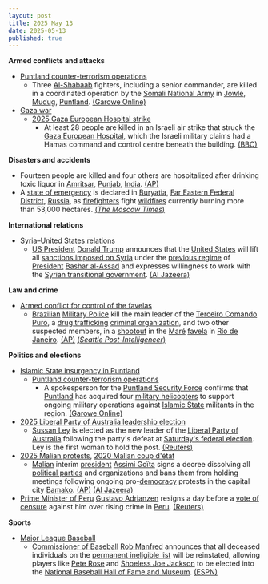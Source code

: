 ```yaml
---
layout: post
title: 2025 May 13
date: 2025-05-13
published: true
---
```



**Armed conflicts and attacks**

* [Puntland counter-terrorism operations](https://en.wikipedia.org/wiki/Puntland_counter-terrorism_operations "Puntland counter-terrorism operations")
  + Three [Al-Shabaab](https://en.wikipedia.org/wiki/Al-Shabaab_%28militant_group%29 "Al-Shabaab (militant group)") fighters, including a senior commander, are killed in a coordinated operation by the [Somali National Army](https://en.wikipedia.org/wiki/Somali_National_Army "Somali National Army") in [Jowle](https://en.wikipedia.org/wiki/Jowle "Jowle"), [Mudug](https://en.wikipedia.org/wiki/Mudug "Mudug"), [Puntland](https://en.wikipedia.org/wiki/Puntland "Puntland"). [(Garowe Online)](https://www.garoweonline.com/en/news/somalia/senior-al-shabaab-commander-killed-in-somalia)
* [Gaza war](https://en.wikipedia.org/wiki/Gaza_war "Gaza war")
  + [2025 Gaza European Hospital strike](https://en.wikipedia.org/wiki/2025_Gaza_European_Hospital_strike "2025 Gaza European Hospital strike")
    - At least 28 people are killed in an Israeli air strike that struck the [Gaza European Hospital](https://en.wikipedia.org/wiki/Gaza_European_Hospital "Gaza European Hospital"), which the Israeli military claims had a Hamas command and control centre beneath the building. [(BBC)](https://www.bbc.com/news/articles/cx2jvx3yjg3o)

**Disasters and accidents**

* Fourteen people are killed and four others are hospitalized after drinking toxic liquor in [Amritsar](https://en.wikipedia.org/wiki/Amritsar "Amritsar"), [Punjab](https://en.wikipedia.org/wiki/Punjab%2C_India "Punjab, India"), [India](https://en.wikipedia.org/wiki/India "India"). [(AP)](https://apnews.com/article/amritsar-liquor-deaths-india-e68166543f888262e609a83f01b0ee8a)
* A [state of emergency](https://en.wikipedia.org/wiki/State_of_emergency "State of emergency") is declared in [Buryatia](https://en.wikipedia.org/wiki/Buryatia "Buryatia"), [Far Eastern Federal District](https://en.wikipedia.org/wiki/Far_Eastern_Federal_District "Far Eastern Federal District"), [Russia](https://en.wikipedia.org/wiki/Russia "Russia"), as [firefighters](https://en.wikipedia.org/wiki/Firefighter "Firefighter") fight [wildfires](https://en.wikipedia.org/wiki/Wildfire "Wildfire") currently burning more than 53,000 hectares. [(*The Moscow Times*)](https://www.themoscowtimes.com/2025/05/13/siberias-buryatia-declares-wildfire-emergency-a89059)

**International relations**

* [Syria–United States relations](https://en.wikipedia.org/wiki/Syria%E2%80%93United_States_relations "Syria–United States relations")
  + [US President](https://en.wikipedia.org/wiki/President_of_the_United_States "President of the United States") [Donald Trump](https://en.wikipedia.org/wiki/Donald_Trump "Donald Trump") announces that the [United States](https://en.wikipedia.org/wiki/United_States "United States") will lift all [sanctions imposed on Syria](https://en.wikipedia.org/wiki/International_sanctions_against_Syria "International sanctions against Syria") under the [previous regime](https://en.wikipedia.org/wiki/Ba%27athist_Syria "Ba'athist Syria") of [President](https://en.wikipedia.org/wiki/President_of_Syria "President of Syria") [Bashar al-Assad](https://en.wikipedia.org/wiki/Bashar_al-Assad "Bashar al-Assad") and expresses willingness to work with the [Syrian transitional government](https://en.wikipedia.org/wiki/Syrian_transitional_government "Syrian transitional government"). [(Al Jazeera)](https://www.aljazeera.com/news/liveblog/2025/5/13/live-us-president-donald-trump-embarks-on-historic-middle-east-trip)

**Law and crime**

* [Armed conflict for control of the favelas](https://en.wikipedia.org/wiki/Armed_conflict_for_control_of_the_favelas "Armed conflict for control of the favelas")
  + [Brazilian](https://en.wikipedia.org/wiki/Brazil "Brazil") [Military Police](https://en.wikipedia.org/wiki/Military_Police_%28Brazil%29 "Military Police (Brazil)") kill the main leader of the [Terceiro Comando Puro](https://en.wikipedia.org/wiki/Terceiro_Comando_Puro "Terceiro Comando Puro"), a [drug trafficking](https://en.wikipedia.org/wiki/Drug_trafficking "Drug trafficking") [criminal organization](https://en.wikipedia.org/wiki/Organized_crime "Organized crime"), and two other suspected members, in a [shootout](https://en.wikipedia.org/wiki/Shootout "Shootout") in the [Maré](https://en.wikipedia.org/wiki/Mar%C3%A9%2C_Rio_de_Janeiro "Maré, Rio de Janeiro") [favela](https://en.wikipedia.org/wiki/Favela "Favela") in [Rio de Janeiro](https://en.wikipedia.org/wiki/Rio_de_Janeiro "Rio de Janeiro"). [(AP)](https://apnews.com/article/brazil-police-th-operation-favela-rio-3fee8cfe27c98f4aee6a199e3d882105) [(*Seattle Post-Intelligencer*)](https://www.seattlepi.com/news/world/article/brazil-s-military-police-kill-leader-of-a-drug-20325806.php)

**Politics and elections**

* [Islamic State insurgency in Puntland](https://en.wikipedia.org/wiki/Islamic_State_insurgency_in_Puntland "Islamic State insurgency in Puntland")
  + [Puntland counter-terrorism operations](https://en.wikipedia.org/wiki/Puntland_counter-terrorism_operations "Puntland counter-terrorism operations")
    - A spokesperson for the [Puntland Security Force](https://en.wikipedia.org/wiki/Puntland_Security_Force "Puntland Security Force") confirms that [Puntland](https://en.wikipedia.org/wiki/Puntland "Puntland") has acquired four [military helicopters](https://en.wikipedia.org/wiki/Military_helicopter "Military helicopter") to support ongoing military operations against [Islamic State](https://en.wikipedia.org/wiki/Islamic_State "Islamic State") militants in the region. [(Garowe Online)](https://www.garoweonline.com/en/news/somalia/puntland-acquires-combat-helicopters-for-anti-isis-operations-in-mountains)
* [2025 Liberal Party of Australia leadership election](https://en.wikipedia.org/wiki/2025_Liberal_Party_of_Australia_leadership_election "2025 Liberal Party of Australia leadership election")
  + [Sussan Ley](https://en.wikipedia.org/wiki/Sussan_Ley "Sussan Ley") is elected as the new leader of the [Liberal Party of Australia](https://en.wikipedia.org/wiki/Liberal_Party_of_Australia "Liberal Party of Australia") following the party's defeat at [Saturday's federal election](https://en.wikipedia.org/wiki/2025_Australian_federal_election "2025 Australian federal election"). Ley is the first woman to hold the post. [(Reuters)](https://www.reuters.com/world/asia-pacific/australias-albanese-labor-government-sworn-second-term-2025-05-13/)
* [2025 Malian protests](https://en.wikipedia.org/wiki/2025_Malian_protests "2025 Malian protests"), [2020 Malian coup d'état](https://en.wikipedia.org/wiki/2020_Malian_coup_d%27%C3%A9tat "2020 Malian coup d'état")
  + [Malian](https://en.wikipedia.org/wiki/Mali "Mali") interim [president](https://en.wikipedia.org/wiki/List_of_heads_of_state_of_Mali "List of heads of state of Mali") [Assimi Goïta](https://en.wikipedia.org/wiki/Assimi_Go%C3%AFta "Assimi Goïta") signs a decree dissolving all [political parties](https://en.wikipedia.org/wiki/List_of_political_parties_in_Mali "List of political parties in Mali") and organizations and bans them from holding meetings following ongoing pro-[democracy](https://en.wikipedia.org/wiki/Democracy "Democracy") protests in the capital city [Bamako](https://en.wikipedia.org/wiki/Bamako "Bamako"). [(AP)](https://apnews.com/article/mali-political-parties-dissolve-military-b9a97cc673cc11a804e023250fbecaea) [(Al Jazeera)](https://www.aljazeera.com/news/2025/5/13/mali-dissolves-all-political-parties-after-opposition-figures-arrested)
* [Prime Minister of Peru](https://en.wikipedia.org/wiki/Prime_Minister_of_Peru "Prime Minister of Peru") [Gustavo Adrianzen](https://en.wikipedia.org/wiki/Gustavo_Adrianzen "Gustavo Adrianzen") resigns a day before a [vote of censure](https://en.wikipedia.org/wiki/Vote_of_censure "Vote of censure") against him over rising crime in [Peru](https://en.wikipedia.org/wiki/Peru "Peru"). [(Reuters)](https://www.reuters.com/world/americas/peru-swaps-out-economy-minister-2025-05-13/)

**Sports**

* [Major League Baseball](https://en.wikipedia.org/wiki/Major_League_Baseball "Major League Baseball")
  + [Commissioner of Baseball](https://en.wikipedia.org/wiki/Commissioner_of_Baseball "Commissioner of Baseball") [Rob Manfred](https://en.wikipedia.org/wiki/Rob_Manfred "Rob Manfred") announces that all deceased individuals on the [permanent ineligible list](https://en.wikipedia.org/wiki/List_of_people_banned_from_Major_League_Baseball "List of people banned from Major League Baseball") will be reinstated, allowing players like [Pete Rose](https://en.wikipedia.org/wiki/Pete_Rose "Pete Rose") and [Shoeless Joe Jackson](https://en.wikipedia.org/wiki/Shoeless_Joe_Jackson "Shoeless Joe Jackson") to be elected into the [National Baseball Hall of Fame and Museum](https://en.wikipedia.org/wiki/National_Baseball_Hall_of_Fame_and_Museum "National Baseball Hall of Fame and Museum"). [(ESPN)](https://www.espn.com/mlb/story/_/id/45115659/pete-rose-shoeless-joe-jackson-players-reinstated-mlb)
